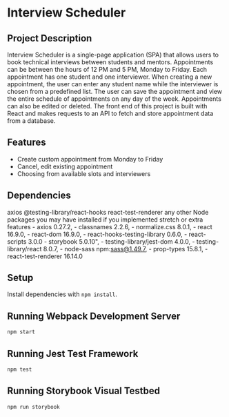 # Interview Scheduler

## Project Description
Interview Scheduler is a single-page application (SPA) that allows users to book technical interviews between students and mentors. Appointments can be between the hours of 12 PM and 5 PM, Monday to Friday. Each appointment has one student and one interviewer. When creating a new appointment, the user can enter any student name while the interviewer is chosen from a predefined list. The user can save the appointment and view the entire schedule of appointments on any day of the week. Appointments can also be edited or deleted. The front end of this project is built with React and makes requests to an API to fetch and store appointment data from a database.

## Features
- Create custom appointment from Monday to Friday
- Cancel, edit existing appointment
- Choosing from available slots and interviewers

## Dependencies

  axios
  @testing-library/react-hooks
  react-test-renderer
  any other Node packages you may have installed if you implemented stretch or extra features
    - axios 0.27.2,
    - classnames 2.2.6,
    - normalize.css 8.0.1,
    - react 16.9.0,
    - react-dom 16.9.0,
    - react-hooks-testing-library 0.6.0,
    - react-scripts 3.0.0
    - storybook 5.0.10",
    - testing-library/jest-dom 4.0.0,
    - testing-library/react 8.0.7,
    - node-sass npm:sass@1.49.7,
    - prop-types 15.8.1,
    - react-test-renderer 16.14.0

## Setup

Install dependencies with `npm install`.

## Running Webpack Development Server

```sh
npm start
```

## Running Jest Test Framework

```sh
npm test
```

## Running Storybook Visual Testbed

```sh
npm run storybook
```
